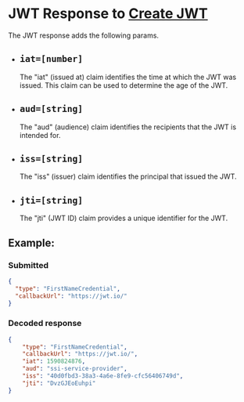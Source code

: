 # JWT Response to [Create JWT](../rest-api/create-jwt.md)
The JWT response adds the following params.

-  ## `iat=[number]`
    The "iat" (issued at) claim identifies the time at which the JWT was issued.  This claim can be used to determine the age of the JWT.

-  ## `aud=[string]`
    The "aud" (audience) claim identifies the recipients that the JWT is intended for.

-  ## `iss=[string]`
    The "iss" (issuer) claim identifies the principal that issued the JWT.

-  ## `jti=[string]`
    The "jti" (JWT ID) claim provides a unique identifier for the JWT.

## Example:
### Submitted
  ```json
  {
    "type": "FirstNameCredential",
    "callbackUrl": "https://jwt.io/"
  }
  ```
### Decoded response
```json
{
    "type": "FirstNameCredential",
    "callbackUrl": "https://jwt.io/",
    "iat": 1590824876,
    "aud": "ssi-service-provider",
    "iss": "40d0fbd3-38a3-4a6e-8fe9-cfc56406749d",
    "jti": "DvzGJEoEuhpi"
}
```
